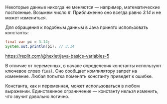 Некоторые данные никогда не меняются — например, математические постоянные. Возьмем число *π*. Приближенно оно всегда равно *3.14* и не может измениться.

Для обращения к подобным данным в Java принято использовать константы:

```java
final var pi = 3.14;
System.out.println(pi); // 3.14
```

https://replit.com/@hexlet/java-basics-variables-5

В отличие от переменных, в начале определения константы используют ключевое слово `final`. Оно сообщает компилятору запрет на изменение. Любая попытка поменять константу приведет к ошибке.

Константа, как и переменная, может использоваться в любом выражении. Единственное ограничение — константу нельзя изменить, что звучит довольно логично.
